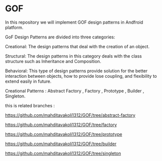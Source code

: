 # GOF
In this repository we will implement GOF design patterns in Andfroid platform.

GoF Design Patterns are divided into three categories:

Creational: The design patterns that deal with the creation of an object.

Structural: The design patterns in this category deals with the class structure such as Inheritance and Composition.

Behavioral: This type of design patterns provide solution for the better interaction between objects, how to provide lose coupling, and flexibility to extend easily in future.


Creational Patterns : Abstract Factory , Factory , Prototype , Builder , Singleton. 

this is related branches : 

  https://github.com/mahditavakoli1312/GOF/tree/abstract-factory
  
  https://github.com/mahditavakoli1312/GOF/tree/factory
  
  https://github.com/mahditavakoli1312/GOF/tree/prototype
  
  https://github.com/mahditavakoli1312/GOF/tree/builder
  
  https://github.com/mahditavakoli1312/GOF/tree/singleton
  
